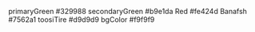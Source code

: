 primaryGreen #329988
secondaryGreen #b9e1da
Red #fe424d
Banafsh #7562a1
toosiTire #d9d9d9
bgColor #f9f9f9
